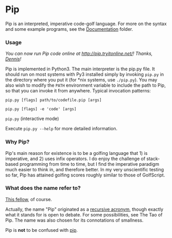 # Pip

Pip is an interpreted, imperative code-golf language. For more on the syntax and some example programs, see the [Documentation](https://github.com/dloscutoff/pip/tree/master/Documentation) folder.

### Usage

*You can now run Pip code online at http://pip.tryitonline.net/! Thanks, [Dennis](http://codegolf.stackexchange.com/users/12012/dennis)!*

Pip is implemented in Python3. The main interpreter is the pip.py file. It should run on most systems with Py3 installed simply by invoking `pip.py` in the directory where you put it (for *nix systems, use `./pip.py`). You may also wish to modify the `PATH` environment variable to include the path to Pip, so that you can invoke it from anywhere. Typical invocation patterns:

`pip.py [flags] path/to/codefile.pip [args]`

`pip.py [flags] -e 'code' [args]`

`pip.py` (interactive mode)

Execute `pip.py --help` for more detailed information.

### Why Pip?

Pip's main reason for existence is to be a golfing language that 1) is imperative, and 2) uses infix operators. I do enjoy the challenge of stack-based programming from time to time, but I find the imperative paradigm much easier to think in, and therefore better. In my very unscientific testing so far, Pip has attained golfing scores roughly similar to those of GolfScript.

### What does the name refer to?

[This fellow](http://en.wikipedia.org/wiki/Pip_(Great_Expectations)), of course.

Actually, the name "Pip" originated as a [recursive acronym](http://en.wikipedia.org/wiki/Recursive_acronym), though exactly what it stands for is open to debate. For some possibilities, see The Tao of Pip. The name was also chosen for its connotations of smallness.

Pip is **not** to be confused with [pip](http://en.wikipedia.org/wiki/Pip_(package_manager)).
